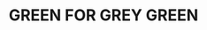 ---
title: "GREEN FOR GREY GREEN"
price: "TBA"
desc: "Bez opisa"
img_path: "/assets/img/A.MIG-1508.jpg"
brand: AMMO
available: true
special_offer: false
soon: false
cat: "Weathering"
subcat: ""
subsubcat: "wet-filteri"
---